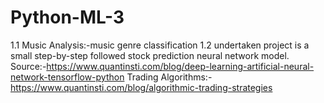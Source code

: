# Python-ML-3
1.1 
Music Analysis:-music genre classification
1.2
undertaken project is a small step-by-step followed stock prediction neural network model.
Source:-https://www.quantinsti.com/blog/deep-learning-artificial-neural-network-tensorflow-python
Trading Algorithms:-https://www.quantinsti.com/blog/algorithmic-trading-strategies
